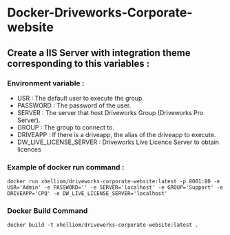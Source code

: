 # Docker-Driveworks-Corporate-website


## Create a IIS Server with integration theme corresponding to this variables :

### Environment variable :
- USR : The default user to execute the group.
- PASSWORD : The password of the user.
- SERVER : The server that host Driveworks Group (Driveworks Pro Server).
- GROUP : The group to connect to.
- DRIVEAPP : If there is a driveapp, the alias of the driveapp to execute.
- DW_LIVE_LICENSE_SERVER : Driveworks Live Licence Server to obtain licences

### Example of docker run command :

`docker run xhelliom/driveworks-corporate-website:latest -p 8001:80 -e USR='Admin' -e PASSWORD='' -e SERVER='localhost' -e GROUP='Support' -e DRIVEAPP='CPQ' -e DW_LIVE_LICENSE_SERVER='localhost'`

### Docker Build Command
 `docker build -t xhelliom/driveworks-corporate-website:latest .`